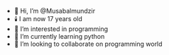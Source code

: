 - 👋 Hi, I’m @Musabalmundzir
- 🕯️ I am now 17 years old
- 👀 I’m interested in programming 
- 🌱 I’m currently learning python
- 💞️ I’m looking to collaborate on programming world 

<!---
Musabalmundzir/Musabalmundzir is a ✨ special ✨ repository because its `README.md` (this file) appears on your GitHub profile.
You can click the Preview link to take a look at your changes.
--->
